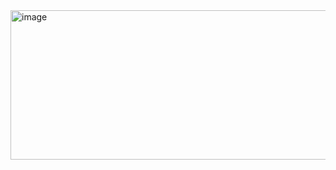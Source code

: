 <img width="1430" height="239" alt="image" src="https://github.com/user-attachments/assets/f03acabf-f6f2-4176-b0d2-857249d336f1" />
